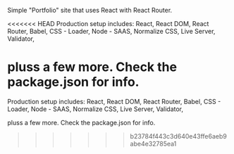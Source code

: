 Simple "Portfolio" site that uses React with React Router.

<<<<<<< HEAD
Production setup includes: React, React DOM, React Router, Babel, CSS - Loader, Node - SAAS, Normalize CSS, Live Server, Validator,

pluss a few more. Check the package.json for info.
=======
Production setup includes: 
React,
React DOM, 
React Router,
Babel,
CSS - Loader,
Node - SAAS,
Normalize CSS,
Live Server,
Validator,

pluss a few more. Check the package.json for info.
>>>>>>> b23784f443c3d640e43ffe6aeb9abe4e32785ea1
